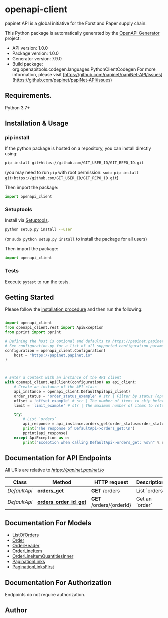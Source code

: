 # openapi-client
papinet API is a global initiative for the Forst and Paper supply chain.

This Python package is automatically generated by the [OpenAPI Generator](https://openapi-generator.tech) project:

- API version: 1.0.0
- Package version: 1.0.0
- Generator version: 7.9.0
- Build package: org.openapitools.codegen.languages.PythonClientCodegen
For more information, please visit [https://github.com/papinet/papiNet-API/issues](https://github.com/papinet/papiNet-API/issues)

## Requirements.

Python 3.7+

## Installation & Usage
### pip install

If the python package is hosted on a repository, you can install directly using:

```sh
pip install git+https://github.com/GIT_USER_ID/GIT_REPO_ID.git
```
(you may need to run `pip` with root permission: `sudo pip install git+https://github.com/GIT_USER_ID/GIT_REPO_ID.git`)

Then import the package:
```python
import openapi_client
```

### Setuptools

Install via [Setuptools](http://pypi.python.org/pypi/setuptools).

```sh
python setup.py install --user
```
(or `sudo python setup.py install` to install the package for all users)

Then import the package:
```python
import openapi_client
```

### Tests

Execute `pytest` to run the tests.

## Getting Started

Please follow the [installation procedure](#installation--usage) and then run the following:

```python

import openapi_client
from openapi_client.rest import ApiException
from pprint import pprint

# Defining the host is optional and defaults to https://papinet.papinet.io
# See configuration.py for a list of all supported configuration parameters.
configuration = openapi_client.Configuration(
    host = "https://papinet.papinet.io"
)



# Enter a context with an instance of the API client
with openapi_client.ApiClient(configuration) as api_client:
    # Create an instance of the API class
    api_instance = openapi_client.DefaultApi(api_client)
    order_status = 'order_status_example' # str | Filter by status (optional)
    offset = 'offset_example' # str | The number of items to skip before starting to collect the result set. (optional)
    limit = 'limit_example' # str | The maximum number of items to return. If the value exceeds the maximum, then the maximum value will be used. (optional)

    try:
        # List `orders`
        api_response = api_instance.orders_get(order_status=order_status, offset=offset, limit=limit)
        print("The response of DefaultApi->orders_get:\n")
        pprint(api_response)
    except ApiException as e:
        print("Exception when calling DefaultApi->orders_get: %s\n" % e)

```

## Documentation for API Endpoints

All URIs are relative to *https://papinet.papinet.io*

Class | Method | HTTP request | Description
------------ | ------------- | ------------- | -------------
*DefaultApi* | [**orders_get**](docs/DefaultApi.md#orders_get) | **GET** /orders | List &#x60;orders&#x60;
*DefaultApi* | [**orders_order_id_get**](docs/DefaultApi.md#orders_order_id_get) | **GET** /orders/{orderId} | Get an &#x60;order&#x60;


## Documentation For Models

 - [ListOfOrders](docs/ListOfOrders.md)
 - [Order](docs/Order.md)
 - [OrderHeader](docs/OrderHeader.md)
 - [OrderLineItem](docs/OrderLineItem.md)
 - [OrderLineItemQuantitiesInner](docs/OrderLineItemQuantitiesInner.md)
 - [PaginationLinks](docs/PaginationLinks.md)
 - [PaginationLinksFirst](docs/PaginationLinksFirst.md)


<a id="documentation-for-authorization"></a>
## Documentation For Authorization

Endpoints do not require authorization.


## Author




